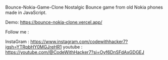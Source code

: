 Bounce-Nokia-Game-Clone
Nostalgic Bounce game from old Nokia phones made in JavaScript.

Demo:
https://bounce-nokia-clone.vercel.app/

Follow me :

InstaGram : https://www.instagram.com/codewithhacker7?igsh=YTRpbHY0MGJreHR1 youtube : https://youtube.com/@CodeWithHacker7?si=Oyf6DnSFdAxGDGEJ
